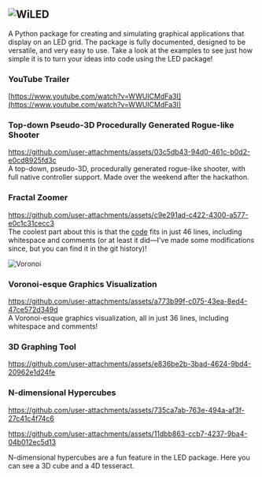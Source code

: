 ![WiLED](https://github.com/sekaha/LED/assets/22718210/cb89ff39-6202-45be-9f80-c973a3ea1b29)
---
A Python package for creating and simulating graphical applications that display on an LED grid. The package is fully documented, designed to be versatile, and very easy to use. Take a look at the examples to see just how simple it is to turn your ideas into code using the LED package!

### YouTube Trailer
[https://www.youtube.com/watch?v=WWUICMdFa3I](https://www.youtube.com/watch?v=WWUICMdFa3I)

### Top-down Pseudo-3D Procedurally Generated Rogue-like Shooter
https://github.com/user-attachments/assets/03c5db43-94d0-461c-b0d2-e0cd8925fd3c  
A top-down, pseudo-3D, procedurally generated rogue-like shooter, with full native controller support. Made over the weekend after the hackathon.

### Fractal Zoomer
https://github.com/user-attachments/assets/c9e291ad-c422-4300-a577-e0c1c31cecc3  
The coolest part about this is that the [code](https://raw.githubusercontent.com/sekaha/LED/refs/heads/main/Examples/fractal.py) fits in just 46 lines, including whitespace and comments (or at least it did—I've made some modifications since, but you can find it in the git history)!

![Voronoi](https://user-images.githubusercontent.com/22718210/164121674-fb5c522a-1240-46e9-967c-c2679257c367.jpg)

### Voronoi-esque Graphics Visualization
https://github.com/user-attachments/assets/a773b99f-c075-43ea-8ed4-47ce572d349d  
A Voronoi-esque graphics visualization, all in just 36 lines, including whitespace and comments!

### 3D Graphing Tool
https://github.com/user-attachments/assets/e836be2b-3bad-4624-9bd4-20962e1d24fe  

### N-dimensional Hypercubes

https://github.com/user-attachments/assets/735ca7ab-763e-494a-af3f-27c41c4f74c6

https://github.com/user-attachments/assets/11dbb863-ccb7-4237-9ba4-04b012ec5d13

N-dimensional hypercubes are a fun feature in the LED package. Here you can see a 3D cube and a 4D tesseract.
